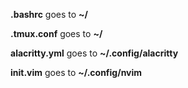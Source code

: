 **.bashrc** goes to
    **~/**
 
**.tmux.conf** goes to
    **~/**
    
**alacritty.yml** goes to
    **~/.config/alacritty**
    
**init.vim** goes to
    **~/.config/nvim**
